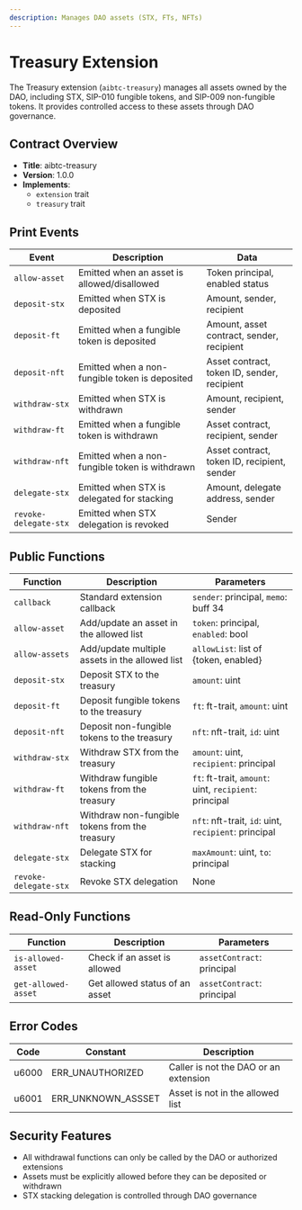 ```yaml
---
description: Manages DAO assets (STX, FTs, NFTs)
---
```


# Treasury Extension

The Treasury extension (`aibtc-treasury`) manages all assets owned by the DAO, including STX, SIP-010 fungible tokens, and SIP-009 non-fungible tokens. It provides controlled access to these assets through DAO governance.

## Contract Overview

- **Title**: aibtc-treasury
- **Version**: 1.0.0
- **Implements**: 
  - `extension` trait
  - `treasury` trait

## Print Events

| Event | Description | Data |
|-------|-------------|------|
| `allow-asset` | Emitted when an asset is allowed/disallowed | Token principal, enabled status |
| `deposit-stx` | Emitted when STX is deposited | Amount, sender, recipient |
| `deposit-ft` | Emitted when a fungible token is deposited | Amount, asset contract, sender, recipient |
| `deposit-nft` | Emitted when a non-fungible token is deposited | Asset contract, token ID, sender, recipient |
| `withdraw-stx` | Emitted when STX is withdrawn | Amount, recipient, sender |
| `withdraw-ft` | Emitted when a fungible token is withdrawn | Asset contract, recipient, sender |
| `withdraw-nft` | Emitted when a non-fungible token is withdrawn | Asset contract, token ID, recipient, sender |
| `delegate-stx` | Emitted when STX is delegated for stacking | Amount, delegate address, sender |
| `revoke-delegate-stx` | Emitted when STX delegation is revoked | Sender |

## Public Functions

| Function | Description | Parameters |
|----------|-------------|------------|
| `callback` | Standard extension callback | `sender`: principal, `memo`: buff 34 |
| `allow-asset` | Add/update an asset in the allowed list | `token`: principal, `enabled`: bool |
| `allow-assets` | Add/update multiple assets in the allowed list | `allowList`: list of {token, enabled} |
| `deposit-stx` | Deposit STX to the treasury | `amount`: uint |
| `deposit-ft` | Deposit fungible tokens to the treasury | `ft`: ft-trait, `amount`: uint |
| `deposit-nft` | Deposit non-fungible tokens to the treasury | `nft`: nft-trait, `id`: uint |
| `withdraw-stx` | Withdraw STX from the treasury | `amount`: uint, `recipient`: principal |
| `withdraw-ft` | Withdraw fungible tokens from the treasury | `ft`: ft-trait, `amount`: uint, `recipient`: principal |
| `withdraw-nft` | Withdraw non-fungible tokens from the treasury | `nft`: nft-trait, `id`: uint, `recipient`: principal |
| `delegate-stx` | Delegate STX for stacking | `maxAmount`: uint, `to`: principal |
| `revoke-delegate-stx` | Revoke STX delegation | None |

## Read-Only Functions

| Function | Description | Parameters |
|----------|-------------|------------|
| `is-allowed-asset` | Check if an asset is allowed | `assetContract`: principal |
| `get-allowed-asset` | Get allowed status of an asset | `assetContract`: principal |

## Error Codes

| Code | Constant | Description |
|------|----------|-------------|
| u6000 | ERR_UNAUTHORIZED | Caller is not the DAO or an extension |
| u6001 | ERR_UNKNOWN_ASSSET | Asset is not in the allowed list |

## Security Features

- All withdrawal functions can only be called by the DAO or authorized extensions
- Assets must be explicitly allowed before they can be deposited or withdrawn
- STX stacking delegation is controlled through DAO governance
